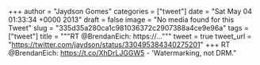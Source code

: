 
+++
author = "Jaydson Gomes"
categories = ["tweet"]
date = "Sat May 04 01:33:34 +0000 2013"
draft = false
image = "No media found for this Tweet"
slug = "335d35a280ca1c981036372c2907388a4ce9e96a"
tags = ["tweet"]
title = """RT @BrendanEich: https://..."""
tweet = true
tweet_url = "https://twitter.com/jaydson/status/330495384340275201"
+++
RT @BrendanEich: https://t.co/XhDrLJGGW5 - 'Watermarking, not DRM."

